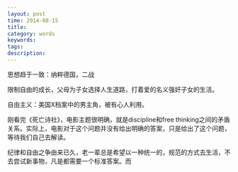 ```yaml
---
layout: post
time: 2014-08-15
title: 
category: words
keywords: 
tags: 
description: 
---
```



思想趋于一致：纳粹德国，二战

限制自由的成长，父母为子女选择人生道路，打着爱的名义强奸子女的生活。

自由主义：美国X档案中的男主角，被有心人利用。

刚看完《死亡诗社》，电影主题很明确，就是discipline和free thinking之间的矛盾关系。实际上，电影对于这个问题并没有给出明确的答案，只是给出了这个问题，等待我们自己去解读。

纪律和自由之争由来已久，老一辈总是希望以一种统一的，规范的方式去生活，不去尝试新事物，凡是都需要一个标准答案。而

